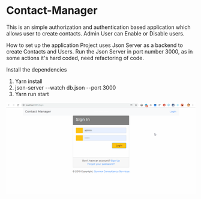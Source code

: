 # Contact-Manager
This is an simple authorization and authentication based application which allows user to create contacts.
Admin User can Enable or Disable users.

How to set up the application
Project uses Json Server as a backend to create Contacts and Users.
Run the Json Server in port number 3000, as in some actions it's hard coded, need refactoring of code.

Install the dependencies

1) Yarn install
2)  json-server --watch db.json --port 3000
3) Yarn run start

![](ReactProject.gif)
